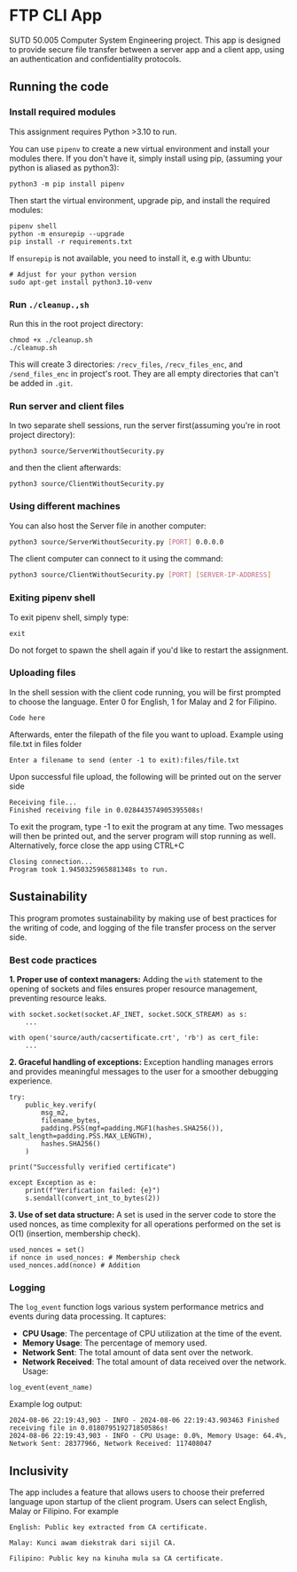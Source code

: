 # FTP CLI App

SUTD 50.005 Computer System Engineering project. This app is designed to provide secure file transfer between a server app and a client app, using an authentication and confidentiality protocols. 

## Running the code

### Install required modules

This assignment requires Python >3.10 to run.

You can use `pipenv` to create a new virtual environment and install your modules there. If you don't have it, simply install using pip, (assuming your python is aliased as python3):

```
python3 -m pip install pipenv
```

Then start the virtual environment, upgrade pip, and install the required modules:

```
pipenv shell
python -m ensurepip --upgrade
pip install -r requirements.txt
```

If `ensurepip` is not available, you need to install it, e.g with Ubuntu:

```
# Adjust for your python version
sudo apt-get install python3.10-venv
```

### Run `./cleanup.,sh`

Run this in the root project directory:

```
chmod +x ./cleanup.sh
./cleanup.sh
```

This will create 3 directories: `/recv_files`, `/recv_files_enc`, and `/send_files_enc` in project's root. They are all empty directories that can't be added in `.git`.

### Run server and client files

In two separate shell sessions, run the server first(assuming you're in root project directory):

```
python3 source/ServerWithoutSecurity.py
```

and then the client afterwards:

```
python3 source/ClientWithoutSecurity.py
```

### Using different machines

You can also host the Server file in another computer:

```sh
python3 source/ServerWithoutSecurity.py [PORT] 0.0.0.0
```

The client computer can connect to it using the command:

```sh
python3 source/ClientWithoutSecurity.py [PORT] [SERVER-IP-ADDRESS]
```

### Exiting pipenv shell

To exit pipenv shell, simply type:

```
exit
```

Do not forget to spawn the shell again if you'd like to restart the assignment.

### Uploading files
In the shell session with the client code running, you will be first prompted to choose the language. Enter 0 for English, 1 for Malay and 2 for Filipino.
```
Code here
```
Afterwards, enter the filepath of the file you want to upload. Example using file.txt in files folder
```
Enter a filename to send (enter -1 to exit):files/file.txt
```
Upon successful file upload, the following will be printed out on the server side
```
Receiving file...
Finished receiving file in 0.028443574905395508s!
```
To exit the program, type -1 to exit the program at any time. Two messages will then be printed out, and the server program will stop running as well.
Alternatively, force close the app using CTRL+C
```
Closing connection...
Program took 1.9450325965881348s to run.
```


## Sustainability
This program promotes sustainability by making use of best practices for the writing of code, and logging of the file transfer process on the server side.

### Best code practices

**1. Proper use of context managers:**
    Adding the `with` statement to the opening of sockets and files ensures proper resource management, preventing resource leaks.

```
with socket.socket(socket.AF_INET, socket.SOCK_STREAM) as s:
    ...

with open('source/auth/cacsertificate.crt', 'rb') as cert_file:
    ...
```

**2. Graceful handling of exceptions:**
    Exception handling manages errors and provides meaningful messages to the user for a smoother debugging experience.

```
try:
    public_key.verify(
        msg_m2,
        filename_bytes,
        padding.PSS(mgf=padding.MGF1(hashes.SHA256()), salt_length=padding.PSS.MAX_LENGTH), 
        hashes.SHA256() 
    )

print("Successfully verified certificate")

except Exception as e:
    print(f"Verification failed: {e}")
    s.sendall(convert_int_to_bytes(2))
```

**3. Use of set data structure:**
    A set is used in the server code to store the used nonces, as time complexity for all operations performed on the set is O(1) (insertion, membership check).

```
used_nonces = set()
if nonce in used_nonces: # Membership check
used_nonces.add(nonce) # Addition
```

### Logging

The `log_event` function logs various system performance metrics and events during data processing. It captures:

- **CPU Usage**: The percentage of CPU utilization at the time of the event.
- **Memory Usage**: The percentage of memory used.
- **Network Sent**: The total amount of data sent over the network.
- **Network Received**: The total amount of data received over the network.
Usage:
```
log_event(event_name)
```
Example log output:

```
2024-08-06 22:19:43,903 - INFO - 2024-08-06 22:19:43.903463 Finished receiving file in 0.018079519271850586s!
2024-08-06 22:19:43,903 - INFO - CPU Usage: 0.0%, Memory Usage: 64.4%, Network Sent: 28377966, Network Received: 117408047
```
## Inclusivity
The app includes a feature that allows users to choose their preferred language upon startup of the client program. Users can select English, Malay or Filipino. For example
```
English: Public key extracted from CA certificate.
```
```
Malay: Kunci awam diekstrak dari sijil CA.
```
```
Filipino: Public key na kinuha mula sa CA certificate.
```
